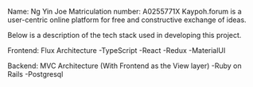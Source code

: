 Name: Ng Yin Joe
Matriculation number: A0255771X
Kaypoh.forum is a user-centric online platform for free and constructive exchange of ideas.

Below is a description of the tech stack used in developing this project.

Frontend:
Flux Architecture
-TypeScript
-React
-Redux
-MaterialUI

Backend:
MVC Architecture (With Frontend as the View layer)
-Ruby on Rails
-Postgresql
